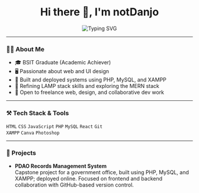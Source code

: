 <h1 align="center">Hi there 👋, I'm notDanjo</h1>
<p align="center">
  <img src="https://readme-typing-svg.demolab.com?font=Fira+Code&size=20&duration=3000&pause=1000&color=58A6FF&center=true&vCenter=true&width=435&lines=Frontend-Focused+Web+Developer;UI+%2F+Graphic+Design+Enthusiast;" alt="Typing SVG" />
</p>

---

### 🧑‍💻 About Me
- 🎓 BSIT Graduate (Academic Achiever)
- 🖥 Passionate about web and UI design
- 🔧 Built and deployed systems using PHP, MySQL, and XAMPP
- 🌱 Refining LAMP stack skills and exploring the MERN stack
- 🤝 Open to freelance web, design, and collaborative dev work

---

### ⚒️ Tech Stack & Tools
`HTML` `CSS` `JavaScript` `PHP` `MySQL` `React` `Git`  
`XAMPP` `Canva` `Photoshop`

---

### 📌 Projects
- **PDAO Records Management System**  
  Capstone project for a government office, built using PHP, MySQL, and XAMPP; deployed online. Focused on frontend and backend collaboration with GitHub-based version control.

